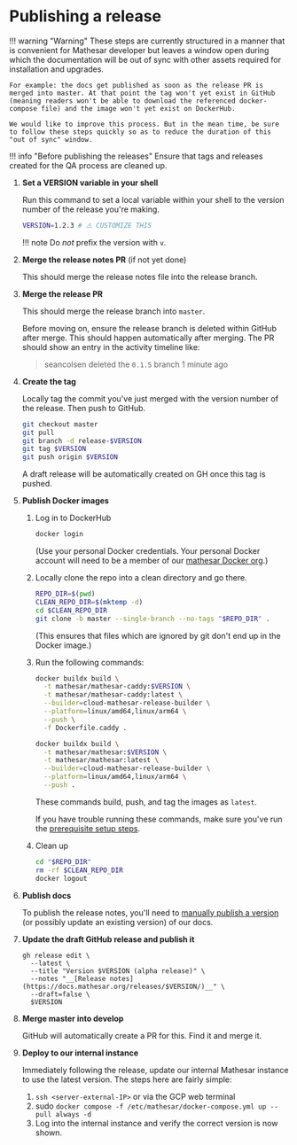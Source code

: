 # Publishing a release

!!! warning "Warning"
    These steps are currently structured in a manner that is convenient for Mathesar developer but leaves a window open during which the documentation will be out of sync with other assets required for installation and upgrades.

    For example: the docs get published as soon as the release PR is merged into master. At that point the tag won't yet exist in GitHub (meaning readers won't be able to download the referenced docker-compose file) and the image won't yet exist on DockerHub.
    
    We would like to improve this process. But in the mean time, be sure to follow these steps quickly so as to reduce the duration of this "out of sync" window.

!!! info "Before publishing the releases"
    Ensure that tags and releases created for the QA process are cleaned up.

<!--
  NOTE TO DOCS EDITORS:

  This page has a substantial amount of content duplicated with cutting.md.
  Be sure to propagate changes there as necessary.
-->

1. **Set a VERSION variable in your shell**

    Run this command to set a local variable within your shell to the version number of the release you're making.

    ```sh
    VERSION=1.2.3 # ⚠️ CUSTOMIZE THIS
    ```

    !!! note
        Do _not_ prefix the version with `v`.

1. **Merge the release notes PR** (if not yet done)

    This should merge the release notes file into the release branch.

1. **Merge the release PR**

    This should merge the release branch into `master`.
    
    Before moving on, ensure the release branch is deleted within GitHub after merge. This should happen automatically after merging. The PR should show an entry in the activity timeline like:

    > seancolsen deleted the `0.1.5` branch 1 minute ago

1. **Create the tag**

    Locally tag the commit you've just merged with the version number of the release. Then push to GitHub.

    ```sh
    git checkout master
    git pull
    git branch -d release-$VERSION
    git tag $VERSION
    git push origin $VERSION
    ```

    A draft release will be automatically created on GH once this tag is pushed.

1. **Publish Docker images**

    1. Log in to DockerHub

        ```sh
        docker login
        ```

        (Use your personal Docker credentials. Your personal Docker account will need to be a member of our [mathesar Docker org](https://hub.docker.com/orgs/mathesar/members).)

    1. Locally clone the repo into a clean directory and go there.

        ```sh
        REPO_DIR=$(pwd)
        CLEAN_REPO_DIR=$(mktemp -d)
        cd $CLEAN_REPO_DIR
        git clone -b master --single-branch --no-tags "$REPO_DIR" .
        ```

        (This ensures that files which are ignored by git don't end up in the Docker image.)

    1. Run the following commands:

        ```sh
        docker buildx build \
          -t mathesar/mathesar-caddy:$VERSION \
          -t mathesar/mathesar-caddy:latest \
          --builder=cloud-mathesar-release-builder \
          --platform=linux/amd64,linux/arm64 \
          --push \
          -f Dockerfile.caddy .

        docker buildx build \
          -t mathesar/mathesar:$VERSION \
          -t mathesar/mathesar:latest \
          --builder=cloud-mathesar-release-builder \
          --platform=linux/amd64,linux/arm64 \
          --push .
        ```

        These commands build, push, and tag the images as `latest`.

        If you have trouble running these commands, make sure you've run the [prerequisite setup steps](./index.md#prerequisites).

    1. Clean up

        ```sh
        cd "$REPO_DIR"
        rm -rf $CLEAN_REPO_DIR
        docker logout
        ```

1. **Publish docs**

    To publish the release notes, you'll need to [manually publish a version](https://github.com/mathesar-foundation/mathesar/tree/develop/docs#how-to-publish-a-single-version-of-mathesars-docs) (or possibly update an existing version) of our docs.

1. **Update the draft GitHub release and publish it**

    ```
    gh release edit \
      --latest \
      --title "Version $VERSION (alpha release)" \
      --notes "__[Release notes](https://docs.mathesar.org/releases/$VERSION/)__" \
      --draft=false \
      $VERSION
    ```

1. **Merge master into develop**

    GitHub will automatically create a PR for this. Find it and merge it.

1. **Deploy to our internal instance**

   Immediately following the release, update our internal Mathesar instance to use the latest version. The steps here are fairly simple:

   1. `ssh <server-external-IP>` or via the GCP web terminal
   3. sudo `docker compose -f /etc/mathesar/docker-compose.yml up --pull always -d`
   4. Log into the internal instance and verify the correct version is now shown.



